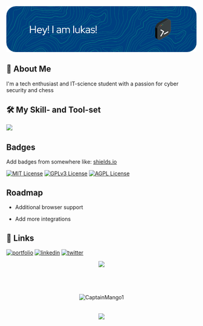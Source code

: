 <div align="center">
<img src="./dang.png">
</div>

## 🚀 About Me
I'm a tech enthusiast and IT-science student with a passion for cyber security and chess


## 🛠 My Skill- and Tool-set
<img src="https://skillicons.dev/icons?i=alpinejs,androidstudio,arduino,astro,bash,bootstrap,c,codepen,css,dart,discord,bots,electron,express,flutter,git,github,gradle,html,idea,java,js,jquery,linkedin,linux,md,mastodon,materialui,maven,mongodb,mysql,nodejs,ps,php,postgres,postman,powershell,py,raspberrypi,react,regex,sass,stackoverflow,svg,tailwind,tauri,twitter,ts,vercel,vim,visualstudio,vscode,webpack,wordpress&perline=6" />

## Badges

Add badges from somewhere like: [shields.io](https://shields.io/)

[![MIT License](https://img.shields.io/badge/License-MIT-green.svg)](https://choosealicense.com/licenses/mit/)
[![GPLv3 License](https://img.shields.io/badge/License-GPL%20v3-yellow.svg)](https://opensource.org/licenses/)
[![AGPL License](https://img.shields.io/badge/license-AGPL-blue.svg)](http://www.gnu.org/licenses/agpl-3.0)


## Roadmap

- Additional browser support

- Add more integrations


## 🔗 Links
[![portfolio](https://img.shields.io/badge/my_portfolio-000?style=for-the-badge&logo=ko-fi&logoColor=white)](https://katherineoelsner.com/)
[![linkedin](https://img.shields.io/badge/linkedin-0A66C2?style=for-the-badge&logo=linkedin&logoColor=white)](https://www.linkedin.com/)
[![twitter](https://img.shields.io/badge/twitter-1DA1F2?style=for-the-badge&logo=twitter&logoColor=white)](https://twitter.com/)



<div align="center">
    <img src="https://komarev.com/ghpvc/?username=CaptainMango1&color=green"/>
  <br>
  <br>
  </div>
<div align="center">
  <br>
  <br>
  <br>
  <img src="https://github-profile-trophy.vercel.app/?username=CaptainMango1&theme=gruvbox&row=2&column=3" alt="CaptainMango1" />
  <br>
  <br>
  <br>
  <a href="https://discord.com/users/604793540395925536"><img src="https://lanyard.cnrad.dev/api/604793540395925536" /></a
  <br>
    <br>
    <br>
    <br>
    
</div>
